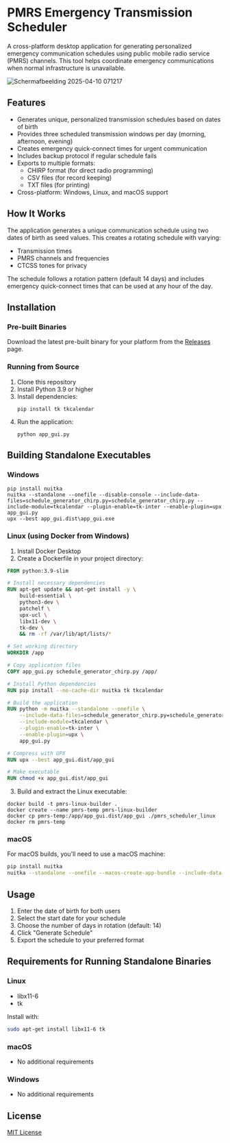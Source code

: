 # PMRS Emergency Transmission Scheduler

A cross-platform desktop application for generating personalized emergency communication schedules using public mobile radio service (PMRS) channels. This tool helps coordinate emergency communications when normal infrastructure is unavailable.

![Schermafbeelding 2025-04-10 071217](https://github.com/user-attachments/assets/641b123e-ddea-40ab-92d6-b2cdc98d3153)


## Features

- Generates unique, personalized transmission schedules based on dates of birth
- Provides three scheduled transmission windows per day (morning, afternoon, evening)
- Creates emergency quick-connect times for urgent communication
- Includes backup protocol if regular schedule fails
- Exports to multiple formats:
  - CHIRP format (for direct radio programming)
  - CSV files (for record keeping)
  - TXT files (for printing)
- Cross-platform: Windows, Linux, and macOS support

## How It Works

The application generates a unique communication schedule using two dates of birth as seed values. This creates a rotating schedule with varying:

- Transmission times
- PMRS channels and frequencies
- CTCSS tones for privacy

The schedule follows a rotation pattern (default 14 days) and includes emergency quick-connect times that can be used at any hour of the day.

## Installation

### Pre-built Binaries

Download the latest pre-built binary for your platform from the [Releases]([https://github.com/joericochuyt/pmrs/releases](https://github.com/joericochuyt/pmrs/releases/tag/pmrs)) page.

### Running from Source

1. Clone this repository
2. Install Python 3.9 or higher
3. Install dependencies:
   ```
   pip install tk tkcalendar
   ```
4. Run the application:
   ```
   python app_gui.py
   ```

## Building Standalone Executables

### Windows

```batch
pip install nuitka
nuitka --standalone --onefile --disable-console --include-data-files=schedule_generator_chirp.py=schedule_generator_chirp.py --include-module=tkcalendar --plugin-enable=tk-inter --enable-plugin=upx app_gui.py
upx --best app_gui.dist\app_gui.exe
```

### Linux (using Docker from Windows)

1. Install Docker Desktop
2. Create a Dockerfile in your project directory:

```dockerfile
FROM python:3.9-slim

# Install necessary dependencies
RUN apt-get update && apt-get install -y \
    build-essential \
    python3-dev \
    patchelf \
    upx-ucl \
    libx11-dev \
    tk-dev \
    && rm -rf /var/lib/apt/lists/*

# Set working directory
WORKDIR /app

# Copy application files
COPY app_gui.py schedule_generator_chirp.py /app/

# Install Python dependencies
RUN pip install --no-cache-dir nuitka tk tkcalendar

# Build the application
RUN python -m nuitka --standalone --onefile \
    --include-data-files=schedule_generator_chirp.py=schedule_generator_chirp.py \
    --include-module=tkcalendar \
    --plugin-enable=tk-inter \
    --enable-plugin=upx \
    app_gui.py

# Compress with UPX
RUN upx --best app_gui.dist/app_gui

# Make executable
RUN chmod +x app_gui.dist/app_gui
```

3. Build and extract the Linux executable:

```batch
docker build -t pmrs-linux-builder .
docker create --name pmrs-temp pmrs-linux-builder
docker cp pmrs-temp:/app/app_gui.dist/app_gui ./pmrs_scheduler_linux
docker rm pmrs-temp
```

### macOS

For macOS builds, you'll need to use a macOS machine:

```bash
pip install nuitka
nuitka --standalone --onefile --macos-create-app-bundle --include-data-files=schedule_generator_chirp.py=schedule_generator_chirp.py --include-module=tkcalendar --plugin-enable=tk-inter app_gui.py
```

## Usage

1. Enter the date of birth for both users
2. Select the start date for your schedule
3. Choose the number of days in rotation (default: 14)
4. Click "Generate Schedule"
5. Export the schedule to your preferred format

## Requirements for Running Standalone Binaries

### Linux
- libx11-6
- tk

Install with:
```bash
sudo apt-get install libx11-6 tk
```

### macOS
- No additional requirements

### Windows
- No additional requirements

## License

[MIT License](LICENSE)
